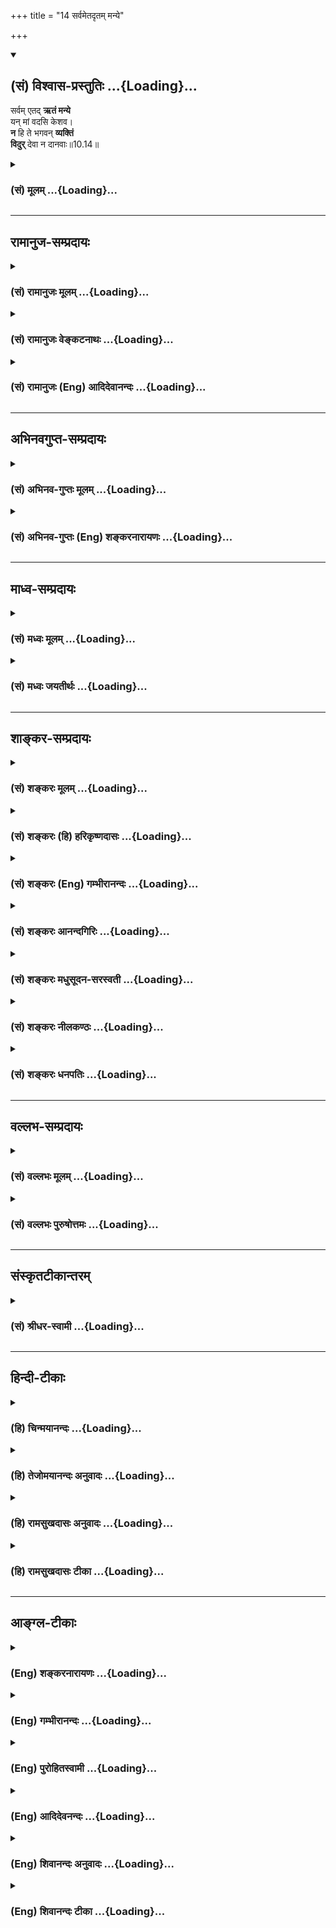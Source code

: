 +++
title = "14 सर्वमेतदृतम् मन्ये"

+++
<div class="js_include" newlevelforh1="2" title="(सं) विश्वास-प्रस्तुतिः" unfilled url="/mahAbhAratam/vyAsaH/shlokashaH/06-bhIShma-parva/03-bhagavad-gItA-parva/saMskRtam/vishvAsa-prastutiH/10_vibhUti-vistAra-yoga/14_sarvametadRtam_ma.md">
<details open><summary><h2>(सं) विश्वास-प्रस्तुतिः ...{Loading}...</h2></summary>

सर्वम् एतद् **ऋतं मन्ये**  
यन् मां वदसि केशव।  
**न** हि ते भगवन् **व्यक्तिं**  
**विदुर्** देवा न दानवाः॥10.14॥
</details>
</div>
<div class="js_include collapsed" newlevelforh1="3" title="(सं) मूलम्" unfilled url="/mahAbhAratam/vyAsaH/shlokashaH/06-bhIShma-parva/03-bhagavad-gItA-parva/saMskRtam/mUlam/10_vibhUti-vistAra-yoga/14_sarvametadRtam_ma.md">
<details><summary><h3>(सं) मूलम् ...{Loading}...</h3></summary>

सर्वमेतदृतं मन्ये यन्मां वदसि केशव।  
न हि ते भगवन् व्यक्तिं विदुर्देवा न दानवाः।।10.14।।
</details>
</div>


_________________
## रामानुज-सम्प्रदायः
<div class="js_include collapsed" newlevelforh1="3" title="(सं) रामानुजः मूलम्" unfilled url="/mahAbhAratam/vyAsaH/shlokashaH/06-bhIShma-parva/03-bhagavad-gItA-parva/saMskRtam/rAmAnujaH/mUlam/10_vibhUti-vistAra-yoga/14_sarvametadRtam_ma.md">
<details><summary><h3>(सं) रामानुजः मूलम् ...{Loading}...</h3></summary>

।।10.14।। अतः **सर्वम् एतद्** यथावस्थितवस्तुकथनं **मन्ये** न
प्रशंसाद्यभिप्रायम्। यद् मां प्रति अनन्यसाधारणम् अनवधिकातिशयं स्वाभाविकं
तव ऐश्वर्यं कल्याणगुणगणानन्त्यं च वदसि। अतो भगवन्
निरतिशयज्ञानशक्तिबलैश्वर्यवीर्यतेजसां निधे **ते व्यक्तिं**
व्यञ्जनप्रकारं न हि परिमितज्ञाना **देवा दानवाः** च **विदुः।**

</details>
</div>
<div class="js_include collapsed" newlevelforh1="3" title="(सं) रामानुजः वेङ्कटनाथः" unfilled url="/mahAbhAratam/vyAsaH/shlokashaH/06-bhIShma-parva/03-bhagavad-gItA-parva/saMskRtam/rAmAnujaH/venkaTanAthaH/10_vibhUti-vistAra-yoga/14_sarvametadRtam_ma.md">
<details><summary><h3>(सं) रामानुजः वेङ्कटनाथः ...{Loading}...</h3></summary>

  
  
।।10.14।। सङ्गत्यर्थमाह -- अत इति। आप्ततमैराम्नायैर्महर्षिभिर्भवतापि
चोक्तत्वादिति भावः। ऋतं मन्ये इत्यस्याभिप्रेतमाहन प्रशंसाद्यभिप्रायमिति।
अन्येषु हि तद्गुणारोपणेन प्रशंसेत्यभिप्रायः। माम् इत्यनेनशिष्यस्तेऽहं
शाधि मां त्वां प्रपन्नम् \[2।7\] इत्यादिकमभिप्रेतम्। वदिरिह
शिष्टमनुवदन्नत्र शास्यर्थे वर्तमाने द्विकर्मकः। एवं शिष्टस्यानुभाषणं
शासनविशेषप्राधान्यार्थम्। अनन्यसाधारणमनवधिकातिशयमिति विशेषणाभ्यां
समाधिकराहित्यम्;स्वाभाविकमित्यनन्याधीनत्वं विवक्षितम्। अतो न
विदुरित्यर्थः। ज्ञानशक्तिबलैश्वर्यवीर्यतेजांस्यशेषतः। भगवच्छब्दवाच्यानि
विना हेयैर्गुणादिभिः \[वि.पु.6।5।79\] इति भगवत्पराशरवचनानुसारेण
देवादिभिरवेद्यत्वाय भगवच्छब्दार्थं दर्शयति -- निरतिशयज्ञानेत्यादिना।
व्यक्तिशब्दोऽत्रकिमात्मिकैवैषा भगवतो व्यक्ति इत्यादिष्विव न
विग्रहादिपरः; अप्रसक्तत्वात् अनन्तरं चापृच्छ्यमानत्वात्।
अतोवक्तुमर्हस्यशेषेण \[10।16\] इत्यनन्तरं विवक्षोःअन्ये
त्वत्प्रतिपादनप्रकारमपि न जानन्ति; किं पुनः प्रत्यक्षादिवत्प्रकाशनम्
इत्ययमर्थोऽपेक्षितत्वात्स्वीकार्य इत्यभिप्रायेणाह --
व्यञ्जनप्रकारमिति। अक्षरक्षरयोर्व्यक्तिमिच्छाम्यरिनिषूदन। उपलब्धुम्
इतिवत्। परिमितज्ञाना इति शब्दतात्पर्योक्तिः।  
  

</details>
</div>
<div class="js_include collapsed" newlevelforh1="3" title="(सं) रामानुजः (Eng) आदिदेवानन्दः" unfilled url="/mahAbhAratam/vyAsaH/shlokashaH/06-bhIShma-parva/03-bhagavad-gItA-parva/saMskRtam/rAmAnujaH/english/AdidevAnandaH/10_vibhUti-vistAra-yoga/14_sarvametadRtam_ma.md">
<details><summary><h3>(सं) रामानुजः (Eng) आदिदेवानन्दः ...{Loading}...</h3></summary>

10.14 Therefore, I deem all this to be a statement of facts as they are in reality, and not merely an exaggeration - all this which You tell me of Your sovereign glory and infinite auspicious attributes which are unie, unbounded, unsurpassed and natural. Therefore, O Lord, O Treasure of unsurpassed knowledge, power, strength, sovereignty, valour and radiance! - neither the gods nor the demons who possess limited knowledge know 'Your manifestation', the way in which You manifest Yourself.

</details>
</div>


_________________
## अभिनवगुप्त-सम्प्रदायः
<div class="js_include collapsed" newlevelforh1="3" title="(सं) अभिनव-गुप्तः मूलम्" unfilled url="/mahAbhAratam/vyAsaH/shlokashaH/06-bhIShma-parva/03-bhagavad-gItA-parva/saMskRtam/abhinava-guptaH/mUlam/10_vibhUti-vistAra-yoga/14_sarvametadRtam_ma.md">
<details><summary><h3>(सं) अभिनव-गुप्तः मूलम् ...{Loading}...</h3></summary>

।।10.14।। No commentary.  
  

</details>
</div>
<div class="js_include collapsed" newlevelforh1="3" title="(सं) अभिनव-गुप्तः (Eng) शङ्करनारायणः" unfilled url="/mahAbhAratam/vyAsaH/shlokashaH/06-bhIShma-parva/03-bhagavad-gItA-parva/saMskRtam/abhinava-guptaH/english/shankaranArAyaNaH/10_vibhUti-vistAra-yoga/14_sarvametadRtam_ma.md">
<details><summary><h3>(सं) अभिनव-गुप्तः (Eng) शङ्करनारायणः ...{Loading}...</h3></summary>

10.14 Sri Abhinavagupta did not comment upon this sloka.

</details>
</div>


_________________
## माध्व-सम्प्रदायः
<div class="js_include collapsed" newlevelforh1="3" title="(सं) मध्वः मूलम्" unfilled url="/mahAbhAratam/vyAsaH/shlokashaH/06-bhIShma-parva/03-bhagavad-gItA-parva/saMskRtam/madhvaH/mUlam/10_vibhUti-vistAra-yoga/14_sarvametadRtam_ma.md">
<details><summary><h3>(सं) मध्वः मूलम् ...{Loading}...</h3></summary>

।।10.12 -- 10.15।। ब्रह्म परिपूर्णम्। अथ कस्मादुच्यते परं ब्रह्म ৷৷.
बृहद्बृहत्या बृंहयति \[अ.शिर.4\] इति च श्रुतिः। बृह बृहि वृद्धाविति
पठन्ति। परमं यो महद्ब्रह्म \[म.भा.13।149।9\] इति च। विविधमासीदिति विभुः।
तथा हि वारुणशाखायाम् -- विभु प्रभु प्रथमं मेहनावतः \[ऋक्सं.2।7।2।5\] इति
स ह्येव प्रभावाद्विविधोऽभवत् इति। सोऽकामयत बहु स्यां प्रजायेय
\[तै.उ.2।6\] इत्यादेश्च।

</details>
</div>
<div class="js_include collapsed" newlevelforh1="3" title="(सं) मध्वः जयतीर्थः" unfilled url="/mahAbhAratam/vyAsaH/shlokashaH/06-bhIShma-parva/03-bhagavad-gItA-parva/saMskRtam/madhvaH/jayatIrthaH/10_vibhUti-vistAra-yoga/14_sarvametadRtam_ma.md">
<details><summary><h3>(सं) मध्वः जयतीर्थः ...{Loading}...</h3></summary>

।।10.12 -- 10.15।। ब्रह्मविभुशब्दावैकार्थ्यपरिहाराय क्रमेण सप्रमाणकं
व्याचष्टे -- **ब्रह्मे**ति। परं वस्तु ब्रह्मेति कस्मादुच्यते बृहतिं
पूर्णं भवति बृंहयति पूरयति चान्यान्। बृहतेर्मन्प्रत्ययोऽमागमश्च। ईश्वरो
ब्रह्मणोऽन्यः स कथं परं ब्रह्मेत्युच्यते इत्यत उक्तम् -- **परममि**ति।
विविधमनेकरूपत्वेनाभवत्। मेहनावतः सेचकस्य भगवतः प्रथमं रूपं विभु प्रभु
चेत्येतदनूद्य व्याख्यायते। प्राभवत्समर्थोऽभवदिति प्रभुः विविधोऽभवदिति
विभुः। सोऽकामयत इति विविधभवने श्रुत्यन्तरम्। विप्रसम्भ्यो ड्वसंज्ञायाम्
\[अष्टा.3।2।180\] इति च स्मृतिः।

</details>
</div>


_________________
## शाङ्कर-सम्प्रदायः
<div class="js_include collapsed" newlevelforh1="3" title="(सं) शङ्करः मूलम्" unfilled url="/mahAbhAratam/vyAsaH/shlokashaH/06-bhIShma-parva/03-bhagavad-gItA-parva/saMskRtam/shankaraH/mUlam/10_vibhUti-vistAra-yoga/14_sarvametadRtam_ma.md">
<details><summary><h3>(सं) शङ्करः मूलम् ...{Loading}...</h3></summary>

।।10.14।। --,**सर्वमेतत्** यथोक्तम् ऋषिभिः त्वया च एतत् **ऋतं** सत्यमेव
**मन्ये; यत् मां** प्रति **वदसि** भाषसे **हे केशव।** न **हि ते** तव
**भगवन्,**व्यक्तिं **प्रभवं** विदुः **न** देवाः; न दानवाः**।। यतः त्वं
देवादीनाम् आदिः; अतः --,**

</details>
</div>
<div class="js_include collapsed" newlevelforh1="3" title="(सं) शङ्करः (हि) हरिकृष्णदासः" unfilled url="/mahAbhAratam/vyAsaH/shlokashaH/06-bhIShma-parva/03-bhagavad-gItA-parva/saMskRtam/shankaraH/hindI/harikRShNadAsaH/10_vibhUti-vistAra-yoga/14_sarvametadRtam_ma.md">
<details><summary><h3>(सं) शङ्करः (हि) हरिकृष्णदासः ...{Loading}...</h3></summary>

।।10.14।। हे केशव उपर्युक्त प्रकारसे ऋषियोंद्वारा और आपके द्वारा कही हुई
ये सब बातें जो कि आप मुझसे कह रहे हैं; मैं सत्य मानता हूँ क्योंकि हे
भगवन् आपकी उत्पत्तिको न देवता जानते हैं और न दानव ही जानते हैं।

</details>
</div>
<div class="js_include collapsed" newlevelforh1="3" title="(सं) शङ्करः (Eng) गम्भीरानन्दः" unfilled url="/mahAbhAratam/vyAsaH/shlokashaH/06-bhIShma-parva/03-bhagavad-gItA-parva/saMskRtam/shankaraH/english/gambhIrAnandaH/10_vibhUti-vistAra-yoga/14_sarvametadRtam_ma.md">
<details><summary><h3>(सं) शङ्करः (Eng) गम्भीरानन्दः ...{Loading}...</h3></summary>

10.14 O Kesava, manye, I accept; to be rtam, true indeed; sarvam, all;
etat, this that has been said by sages and You; yat, which; vadasi, You
tell, speak; mam, to Me. Hi, certainly; bhagavan, O Lord; na devah,
neither the gods; na danavah, nor the demons; viduh, comprehend; te,
Your; vyaktim, glory \[Prabhavam in the Commentary is the same as
prabhavam, glory, the unalified State.\]. Since You are the origin of
the gods and others, therefore,

</details>
</div>
<div class="js_include collapsed" newlevelforh1="3" title="(सं) शङ्करः आनन्दगिरिः" unfilled url="/mahAbhAratam/vyAsaH/shlokashaH/06-bhIShma-parva/03-bhagavad-gItA-parva/saMskRtam/shankaraH/AnandagiriH/10_vibhUti-vistAra-yoga/14_sarvametadRtam_ma.md">
<details><summary><h3>(सं) शङ्करः आनन्दगिरिः ...{Loading}...</h3></summary>

।।10.14।। ऋषिभिस्त्वया चोक्तत्वादुक्तं सर्वं सत्यमेवेति मम मनीषेत्याह --
**सर्वमिति।** किं तदित्याशङ्क्यात्मरूपमित्याह -- **यन्मामिति।**
देवादिभिः सर्वैरुच्यमानतया त्वद्रूपे
विशिष्टवक्तृग्रहणमनर्थकमित्याशङ्क्याह -- **नहीति।** प्रभवो नाम प्रभावो
निरुपाधिकस्वभावः; यदा देवादीनामपि दुर्विज्ञेयं तव रूपं तदा का कथा
मनुष्याणामित्यर्थः।

</details>
</div>
<div class="js_include collapsed" newlevelforh1="3" title="(सं) शङ्करः मधुसूदन-सरस्वती" unfilled url="/mahAbhAratam/vyAsaH/shlokashaH/06-bhIShma-parva/03-bhagavad-gItA-parva/saMskRtam/shankaraH/madhusUdana-sarasvatI/10_vibhUti-vistAra-yoga/14_sarvametadRtam_ma.md">
<details><summary><h3>(सं) शङ्करः मधुसूदन-सरस्वती ...{Loading}...</h3></summary>

।।10.14।। सर्वमेतदुक्तमृषिभिश्च त्वया च तदृतं सत्यमेवाहं मन्ये यन्मां
प्रति वदसि केशव। नहि त्वद्वचसि मम कुत्राप्यप्रामाण्यशङ्का। तच्च
सर्वज्ञत्वात्त्वं जानासीति केशौ ब्रह्मरुद्रौ सर्वेशावप्यनुकम्प्यतया
वात्यवगच्छतीति व्युत्पत्तिमाश्रित्य निरतिशयैश्वर्यप्रतिपादकेन केशवपदेन
सूचितम्। अतो यदुक्तंन मे विदुः सुरगणाः प्रभवं न महर्षयः इत्यादि तत्तथैव
-- हि यस्मात् हे भगवन् समग्रैश्वर्यादिसंपन्न; ते तव व्यक्तिं प्रभावं
ज्ञानातिशयशालिनोऽपि देवा न विदुर्नापि दानवा न महर्षय इत्यपि द्रष्टव्यम्।

</details>
</div>
<div class="js_include collapsed" newlevelforh1="3" title="(सं) शङ्करः नीलकण्ठः" unfilled url="/mahAbhAratam/vyAsaH/shlokashaH/06-bhIShma-parva/03-bhagavad-gItA-parva/saMskRtam/shankaraH/nIlakaNThaH/10_vibhUti-vistAra-yoga/14_sarvametadRtam_ma.md">
<details><summary><h3>(सं) शङ्करः नीलकण्ठः ...{Loading}...</h3></summary>

।।10.14।। व्यक्तिं प्रभवम्।

</details>
</div>
<div class="js_include collapsed" newlevelforh1="3" title="(सं) शङ्करः धनपतिः" unfilled url="/mahAbhAratam/vyAsaH/shlokashaH/06-bhIShma-parva/03-bhagavad-gItA-parva/saMskRtam/shankaraH/dhanapatiH/10_vibhUti-vistAra-yoga/14_sarvametadRtam_ma.md">
<details><summary><h3>(सं) शङ्करः धनपतिः ...{Loading}...</h3></summary>

।।10.14।। एतस्सर्वं सत्यं मन्ये यन्भां वदसि केशव
ब्रह्मादीन्प्रत्यन्तर्यामितया गच्छतीति सः तस्य संबोधनं हे केशवेति।
ब्रह्मदिमुखेनापि त्वमेव वदसीति भावः। हि यस्मात्त तव व्यक्तिं प्रभावं
देवा न विदुःऐश्वर्यस्य समग्रस्य धर्मस्य यशसः श्रियः। वैराग्यस्य च
ज्ञानस्य षण्णां भग इदीङ्गना इत्युक्तो भगवांस्तत्वमेव स्वप्रभावं कथयितुं
समर्थोऽसि नत्वन्यः स्वसामर्थ्येनेति सूचयन्नाह -- हे भगवनन्निति।

</details>
</div>


_________________
## वल्लभ-सम्प्रदायः
<div class="js_include collapsed" newlevelforh1="3" title="(सं) वल्लभः मूलम्" unfilled url="/mahAbhAratam/vyAsaH/shlokashaH/06-bhIShma-parva/03-bhagavad-gItA-parva/saMskRtam/vallabhaH/mUlam/10_vibhUti-vistAra-yoga/14_sarvametadRtam_ma.md">
<details><summary><h3>(सं) वल्लभः मूलम् ...{Loading}...</h3></summary>

।।10.12 -- 10.14।। एवं सकलेतरविसजातीयं भगवतो योगप्रभावं
तादृशविभूतिहेतुत्वं स्वानन्यजनकात्मत्वं च निशम्य तद्विस्तारं ज्ञातुकामो
भगवन्तं स्तुवन् अर्जुन उवाच -- परं ब्रह्मेति सप्तभिः
धर्मधर्म्यभिप्रायेण। इदं च सर्वं श्रुतेरिव प्रतिवाक्यभूतं भवान् परं
ब्रह्मेत्यादि। त्वामेवाहुः सर्वे ऋषयः; तथा महाभगवदीयो मर्यादापुष्टिभक्तः
देवर्षिर्नारदः आह असितो देवलो व्यासश्च -- एष नारायणः श्रीमान्
क्षीरार्णवनिकेतनः। नागपर्यङ्कमुत्सृज्य,ह्यागतो मधुरां पुरीम्
\[म.भा.3।88।24\] इति भारते। कृष्ण एव हि भूतानामुत्पत्तिरपि चाव्ययः।
कृष्णस्य हि कृते भूतमिदं विश्वं चराचरम् इत्यादीनि भूयांसि महर्षिवचनानि
श्रूयन्ते। भागवते \[10।37।10\] देवर्षिवचनं -- कृष्ण कृष्ण
प्रमेयात्मन्योगेश जगदीश्वर इत्यादि। स्वयं च ब्रवीषिअहं सर्वस्य प्रभवः
\[10।8\] इत्यादि। पुरुषोत्तम एव स्वमुखेन स्वस्वरूपं स्वमाहात्म्यं च
वदति; नान्य इति। तदेतत्सर्वोक्तत्वात्सत्यमेव मन्ये यन्मां त्वं च वदसि।
अतो भगवन् षडगुणपूण ज्ञानं त्वय्येव गुणः त्वद्दत्तमेवान्यत्रोद्भवतीति
नान्ये देवा दानवाश्च ते व्यक्तिं अनन्यसाधारणं योगप्रभावं
तत्तद्विभूतिरूपां व्यक्तिं च ते विदुः।

</details>
</div>
<div class="js_include collapsed" newlevelforh1="3" title="(सं) वल्लभः पुरुषोत्तमः" unfilled url="/mahAbhAratam/vyAsaH/shlokashaH/06-bhIShma-parva/03-bhagavad-gItA-parva/saMskRtam/vallabhaH/puruShottamaH/10_vibhUti-vistAra-yoga/14_sarvametadRtam_ma.md">
<details><summary><h3>(सं) वल्लभः पुरुषोत्तमः ...{Loading}...</h3></summary>

  
  
।।10.14।। परोक्ते स्वानुभवाभावे न विश्वासः स्यादित्यत आह -- सर्वमेतदिति।
सर्वं पूर्वोक्तं परं ब्रह्म \[श्वे.उ.3।7गी.10।12\] इत्यादि अहं
स्वानुभवात् ऋतं सत्यं मन्ये। किञ्चन मे विदुः \[10।2\] इत्यादिना देवाः
क्रीडारूपाः। दानवाविरोधेऽपि मोक्षदातुः हे भगवन् ते व्यक्तिं प्राकट्यं
स्वरूपं वा न विदुरिति। केशव दुष्टगुणव्याप्तयोरपि मोक्षदायक यत् मां वदसि
एतत्सर्वं हि निश्चयेन ऋतं मन्ये।  
  

</details>
</div>


_________________
## संस्कृतटीकान्तरम्
<div class="js_include collapsed" newlevelforh1="3" title="(सं) श्रीधर-स्वामी" unfilled url="/mahAbhAratam/vyAsaH/shlokashaH/06-bhIShma-parva/03-bhagavad-gItA-parva/saMskRtam/shrIdhara-svAmI/10_vibhUti-vistAra-yoga/14_sarvametadRtam_ma.md">
<details><summary><h3>(सं) श्रीधर-स्वामी ...{Loading}...</h3></summary>

।।10.14।। अतो ममेदानीं त्वदैश्वर्येऽसंभावना निवृत्तेत्याह **--
सर्वमिति।** एतद्भवानेव परं ब्रह्मेत्यादि सर्वमप्यृतं सत्यं मन्ये यन्मां
प्रति त्वं कथयसिन मे विदुः सुरगणा इत्यादि तदपि सत्यमेव मन्य इत्याह **--
न हीति।** हे भगवन्; तव व्यक्तिं देवा न विदुः।
अस्मदनुग्रहार्थमियमभिव्यक्तिरिति न जानन्ति। दानवाश्चास्मन्निग्रहार्थमिति
न विदुरेवेति।

</details>
</div>


_________________
## हिन्दी-टीकाः
<div class="js_include collapsed" newlevelforh1="3" title="(हि) चिन्मयानन्दः" unfilled url="/mahAbhAratam/vyAsaH/shlokashaH/06-bhIShma-parva/03-bhagavad-gItA-parva/hindI/chinmayAnandaH/10_vibhUti-vistAra-yoga/14_sarvametadRtam_ma.md">
<details><summary><h3>(हि) चिन्मयानन्दः ...{Loading}...</h3></summary>

।।10.14।। यहाँ अर्जुन अपने मन के भावों को स्पष्ट करते हुए गुरु के प्रति
अपनी अटूट श्रद्धा को भी व्यक्त करता है जो कुछ आप मेरे प्रति कहते हैं उसे
मैं सत्य मानता हूँ। केशव शब्द का अर्थ है जिनके केश सुन्दर हैं अथवा केशि
नामक असुर का वध करने वाले। यद्यपि वह श्रीकृष्ण के कथन को सत्य मानता है;
परन्तु वह उनके सम्पूर्ण आशय को ग्रहण नहीं कर पाता। तात्पर्य यह है कि उसे
हृदय से भगवान के वचनों में पूर्ण विश्वास है; किन्तु उसकी बुद्धि अभी भी
असन्तुष्ट ही है। ज्ञानपिपासा के वशीभूत अर्जुन का असन्तुष्ट व्यक्तित्व
मानो कराहता है । यह ज्ञानपिपासा दूसरी पंक्ति में प्रतिध्वनित होती है
जहाँ वह कहता है आपके व्यक्तित्व को न देवता जानते है और न दानव। दानव दनु
के पुत्र थे; जो प्राय स्वर्ग पर आक्रमण करते रहते थे; यज्ञयागादि में बाधा
पहुँचाते थे और आसुरी जीवन जीते थे। इसके विपरीत; पुराणों के वर्णनानुसार;
देवतागण स्वर्ग के निवासी हैं जो र्मत्य मानवों की अपेक्षा शारीरिक; मानसिक
और बौद्धिक क्षमताओं में अधिक शक्तिशाली होते हैं। वैयक्तिक दृष्टि से; देव
और दानव हमारे मन की क्रमश शुभ और अशुभ प्रवृत्तियों के प्रतीक हैं। जब
अर्जुन कहता है कि आत्मा के स्वरूप का निर्धारण न तो सूक्ष्म और शुभ के
दर्शन के समान हो सकता है; और न ही दानवी प्रवृत्ति के समान; तब उसकी
निराशा स्पष्ट झलकती है। न तो हमारी दैवी प्रवृत्तियां सत्य का आलिंगन कर
सकती हैं; और न ही दानवी गुण उसको युद्ध के लिए आह्वान करके शत्रु रूप में
हमारे सामने ला सकते हैं। जगत् में हम वस्तुओं या व्यक्तियों को केवल दो
रूप में मिलते हैं प्रिय और अप्रिय अथवा मित्र और शत्रु के रूप में। आत्मा
के व्यक्तित्व की पहचान इन दोनों ही प्रकारों से नहीं हो सकती; क्योंकि वह
योग और विभूति की अभिव्यक्तियों में द्रष्टा है। यदि सत्य को कोई नहीं जान
सकता है; तो फिर अर्जुन भगवान् श्रीकृष्ण से उसका वर्णन करने का अनुरोध
क्यों करता है उनमें ऐसा कौन सा विशेष गुण है; जिसके कारण वे उस वस्तु का
वर्णन करने में समर्थ हैं; जिसे अन्य कोई जान भी नहीं पाता है

</details>
</div>
<div class="js_include collapsed" newlevelforh1="3" title="(हि) तेजोमयानन्दः अनुवादः" unfilled url="/mahAbhAratam/vyAsaH/shlokashaH/06-bhIShma-parva/03-bhagavad-gItA-parva/hindI/tejomayAnandaH/anuvAdaH/10_vibhUti-vistAra-yoga/14_sarvametadRtam_ma.md">
<details><summary><h3>(हि) तेजोमयानन्दः अनुवादः ...{Loading}...</h3></summary>

।।10.14।। हे केशव ! जो कुछ भी आप मेरे प्रति कहते हैं, इस सबको मैं सत्य
मानता हूँ। हे भगवन्, आपके (वास्तविक) स्वरूप को न देवता जानते हैं और न
दानव।।

</details>
</div>
<div class="js_include collapsed" newlevelforh1="3" title="(हि) रामसुखदासः अनुवादः" unfilled url="/mahAbhAratam/vyAsaH/shlokashaH/06-bhIShma-parva/03-bhagavad-gItA-parva/hindI/rAmasukhadAsaH/anuvAdaH/10_vibhUti-vistAra-yoga/14_sarvametadRtam_ma.md">
<details><summary><h3>(हि) रामसुखदासः अनुवादः ...{Loading}...</h3></summary>

।।10.14।। हे केशव ! मेरेसे आप जो कुछ कह रहे हैं, यह सब मैं सत्य मानता
हूँ। हे भगवन् ! आपके प्रकट होनेको न तो देवता जानते हैं और न दानव ही
जानते हैं।

</details>
</div>
<div class="js_include collapsed" newlevelforh1="3" title="(हि) रामसुखदासः टीका" unfilled url="/mahAbhAratam/vyAsaH/shlokashaH/06-bhIShma-parva/03-bhagavad-gItA-parva/hindI/rAmasukhadAsaH/TIkA/10_vibhUti-vistAra-yoga/14_sarvametadRtam_ma.md">
<details><summary><h3>(हि) रामसुखदासः टीका ...{Loading}...</h3></summary>

।।10.14।।***व्याख्या --*'सर्वमेतदृतं मन्ये यन्मां वदसि केशव '--** क नाम
ब्रह्माका है, 'अ' नाम विष्णुका है, 'ईश' नाम शंकरका है और 'व' नाम वपु
अर्थात् स्वरूपका है। इस प्रकार ब्रह्मा, विष्णु, और शंकर जिसके स्वरूप
हैं, उसको **'केशव'** कहते हैं। अर्जुनका यहाँ **'केशव'** सम्बोधन देनेका
तात्पर्य है कि आप ही,संसारकी उत्पत्ति, स्थिति और संहार करनेवाले हैं।

</details>
</div>


_________________
## आङ्ग्ल-टीकाः
<div class="js_include collapsed" newlevelforh1="3" title="(Eng) शङ्करनारायणः" unfilled url="/mahAbhAratam/vyAsaH/shlokashaH/06-bhIShma-parva/03-bhagavad-gItA-parva/english/shankaranArAyaNaH/10_vibhUti-vistAra-yoga/14_sarvametadRtam_ma.md">
<details><summary><h3>(Eng) शङ्करनारायणः ...{Loading}...</h3></summary>

10.14. What You tell me, I take all to be true, O Kesava ! For, O Bhagavat, neither the gods nor the great seers know Your manifestation.

</details>
</div>
<div class="js_include collapsed" newlevelforh1="3" title="(Eng) गम्भीरानन्दः" unfilled url="/mahAbhAratam/vyAsaH/shlokashaH/06-bhIShma-parva/03-bhagavad-gItA-parva/english/gambhIrAnandaH/10_vibhUti-vistAra-yoga/14_sarvametadRtam_ma.md">
<details><summary><h3>(Eng) गम्भीरानन्दः ...{Loading}...</h3></summary>

10.14 O Kesava, I accept to be true all this which You tell me.
Certainly, O Lord, neither the gods nor the demons comprehend Your glory.

</details>
</div>
<div class="js_include collapsed" newlevelforh1="3" title="(Eng) पुरोहितस्वामी" unfilled url="/mahAbhAratam/vyAsaH/shlokashaH/06-bhIShma-parva/03-bhagavad-gItA-parva/english/purohitasvAmI/10_vibhUti-vistAra-yoga/14_sarvametadRtam_ma.md">
<details><summary><h3>(Eng) पुरोहितस्वामी ...{Loading}...</h3></summary>

10.14 I believe in what Thou hast said, my Lord! For neither the godly not the godless comprehend Thy manifestation.

</details>
</div>
<div class="js_include collapsed" newlevelforh1="3" title="(Eng) आदिदेवनन्दः" unfilled url="/mahAbhAratam/vyAsaH/shlokashaH/06-bhIShma-parva/03-bhagavad-gItA-parva/english/AdidevanandaH/10_vibhUti-vistAra-yoga/14_sarvametadRtam_ma.md">
<details><summary><h3>(Eng) आदिदेवनन्दः ...{Loading}...</h3></summary>

10.14 I deem as true all this that you say to Me, O Krsna. Verily O Lord, neither the gods nor the demons know Your manifestation.

</details>
</div>
<div class="js_include collapsed" newlevelforh1="3" title="(Eng) शिवानन्दः अनुवादः" unfilled url="/mahAbhAratam/vyAsaH/shlokashaH/06-bhIShma-parva/03-bhagavad-gItA-parva/english/shivAnandaH/anuvAdaH/10_vibhUti-vistAra-yoga/14_sarvametadRtam_ma.md">
<details><summary><h3>(Eng) शिवानन्दः अनुवादः ...{Loading}...</h3></summary>

10.14 I believe all this that Thou sayest to me to be true, O Krishna;
verily, O blessed Lord! neither the gods nor the demons know Thy manifestation (origin).

</details>
</div>
<div class="js_include collapsed" newlevelforh1="3" title="(Eng) शिवानन्दः टीका" unfilled url="/mahAbhAratam/vyAsaH/shlokashaH/06-bhIShma-parva/03-bhagavad-gItA-parva/english/shivAnandaH/TIkA/10_vibhUti-vistAra-yoga/14_sarvametadRtam_ma.md">
<details><summary><h3>(Eng) शिवानन्दः टीका ...{Loading}...</h3></summary>

10.14 सर्वम् all; एतत् this; ऋतम् true; मन्ये (I) think; यत् which; माम्
to me; वदसि (Thou) sayest; केशव O Krishna; न not; हि verily; ते Thy;
भगवन् O blessed Lord; व्यक्तिम् manifestation; विदुः know; देवाः gods; न
not; दानवाः demons.Commentary Bhagavan is He; in whom ever exist the six attributes in their fullness; viz.; Jnana (wisdom); Vairagya
(dispassion); Aisvarya (lordship); Dharma (virtue); Sri (wealth) and Bala (omnipotence). Also; He Who knows the origin; dissolution and the future of all beings and Who is omniscient; is called Bhagavan.Vyakti Origin.Danavah Demons or the Titans.Arjuna addresses the Lord as Keshava
(Lord of all) because the Lord knows what is going on in his mind; as He is omniscient. As the Lord is the source of the gods; the demons and others; they cannot comprehend His manifestation or origin. (Cf.IV.6)

</details>
</div>
